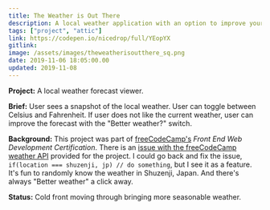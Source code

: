```yaml
---
title: The Weather is Out There
description: A local weather application with an option to improve your forecast
tags: ["project", "attic"]
link: https://codepen.io/nicedrop/full/YEopYX
gitlink:
image: /assets/images/theweatherisoutthere_sq.png
date: 2019-11-06 18:05:00.00
updated: 2019-11-08
---
```


**Project:** A local weather forecast viewer.

**Brief:** User sees a snapshot of the local weather. User can toggle between Celsius and Fahrenheit. If user does not like the current weather, user can improve the forecast with the "Better weather?" switch.

**Background:** This project was part of [freeCodeCamp's](https://www.freecodecamp.org "freeCodeCamp website") _Front End Web Development Certification_. There is an [issue with the freeCodeCamp weather API](https://www.freecodecamp.org/forum/t/weather-challenge-url-functioning-randomly/184650/2 "freeCodeCamp Forum post on weather API issue") provided for the project. I could go back and fix the issue, `if(location === shuzenji, jp) // do something`, but I see it as a feature. It's fun to randomly know the weather in Shuzenji, Japan. And there's always "Better weather" a click away.

**Status:** Cold front moving through bringing more seasonable weather.
